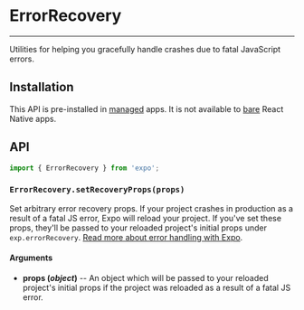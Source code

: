# ErrorRecovery

---

Utilities for helping you gracefully handle crashes due to fatal JavaScript errors.

## Installation

This API is pre-installed in [managed](../../introduction/managed-vs-bare/#managed-workflow) apps. It is not available to [bare](../../introduction/managed-vs-bare/#bare-workflow) React Native apps.

## API

```js
import { ErrorRecovery } from 'expo';
```

### `ErrorRecovery.setRecoveryProps(props)`

Set arbitrary error recovery props. If your project crashes in production as a result of a fatal JS error, Expo will reload your project. If you've set these props, they'll be passed to your reloaded project's initial props under `exp.errorRecovery`. [Read more about error handling with Expo](../../guides/errors/).

#### Arguments

- **props (_object_)** -- An object which will be passed to your reloaded project's initial props if the project was reloaded as a result of a fatal JS error.
